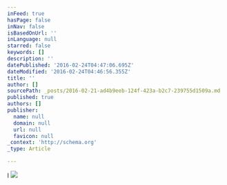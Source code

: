 ```yaml
---
inFeed: true
hasPage: false
inNav: false
isBasedOnUrl: ''
inLanguage: null
starred: false
keywords: []
description: ''
datePublished: '2016-02-24T04:47:06.695Z'
dateModified: '2016-02-24T04:46:56.355Z'
title: ''
author: []
sourcePath: _posts/2016-02-21-ad4b9eeb-124f-423a-b2c7-239755d1509a.md
published: true
authors: []
publisher:
  name: null
  domain: null
  url: null
  favicon: null
_context: 'http://schema.org'
_type: Article

---
```

I
![](https://s3-us-west-2.amazonaws.com/the-grid-img/p/58e4ea9962bfe51f6deeb0fac7052d85bcbd0cee.jpg)